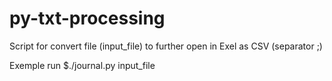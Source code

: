 # py-txt-processing

Script for convert file (input_file) to further open in Exel as CSV (separator ;)

Exemple run $./journal.py input_file
